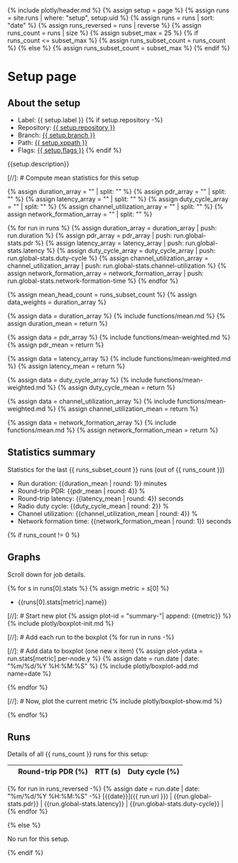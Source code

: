 {% include plotly/header.md %}
{% assign setup = page %}
{% assign runs = site.runs | where: "setup", setup.uid %}
{% assign runs = runs | sort: "date" %}
{% assign runs_reversed = runs | reverse %}
{% assign runs_count = runs | size %}
{% assign subset_max = 25 %}
{% if runs_count <= subset_max %}
{% assign runs_subset_count = runs_count %}
{% else %}
{% assign runs_subset_count = subset_max %}
{% endif %}

# Setup page

## About the setup

* Label: {{ setup.label }}
{% if setup.repository -%}
* Repository: [{{ setup.repository }}](https://github.com/{{setup.repository}})
* Branch: [{{ setup.branch }}](https://github.com/{{setup.repository}}/tree/{{setup.branch}})
* Path: [{{ setup.xppath }}](https://github.com/{{setup.repository}}/tree/{{setup.branch}}/{{setup.xppath}})
* Flags: [{{ setup.flags }}](https://github.com/{{setup.repository}}/tree/{{setup.branch}}/{{setup.xppath}}/Makefile)
{% endif %}

{{setup.description}}

[//]: # Compute mean statistics for this setup

{% assign duration_array = "" | split: "" %}
{% assign pdr_array = "" | split: "" %}
{% assign latency_array = "" | split: "" %}
{% assign duty_cycle_array = "" | split: "" %}
{% assign channel_utilization_array = "" | split: "" %}
{% assign network_formation_array = "" | split: "" %}

{% for run in runs %}
{% assign duration_array = duration_array | push: run.duration %}
{% assign pdr_array = pdr_array | push: run.global-stats.pdr %}
{% assign latency_array = latency_array | push: run.global-stats.latency %}
{% assign duty_cycle_array = duty_cycle_array | push: run.global-stats.duty-cycle %}
{% assign channel_utilization_array = channel_utilization_array | push: run.global-stats.channel-utilization %}
{% assign network_formation_array = network_formation_array | push: run.global-stats.network-formation-time %}
{% endfor %}

{% assign mean_head_count = runs_subset_count %}
{% assign data_weights = duration_array %}

{% assign data = duration_array %}
{% include functions/mean.md %}
{% assign duration_mean = return %}

{% assign data = pdr_array %}
{% include functions/mean-weighted.md %}
{% assign pdr_mean = return %}

{% assign data = latency_array %}
{% include functions/mean-weighted.md %}
{% assign latency_mean = return %}

{% assign data = duty_cycle_array %}
{% include functions/mean-weighted.md %}
{% assign duty_cycle_mean = return %}

{% assign data = channel_utilization_array %}
{% include functions/mean-weighted.md %}
{% assign channel_utilization_mean = return %}

{% assign data = network_formation_array %}
{% include functions/mean.md %}
{% assign network_formation_mean = return %}

## Statistics summary

Statistics for the last {{ runs_subset_count }} runs (out of {{ runs_count }})

* Run duration: {{duration_mean | round: 1}} minutes
* Round-trip PDR: {{pdr_mean | round: 4}} %
* Round-trip latency: {{latency_mean | round: 4}} seconds
* Radio duty cycle: {{duty_cycle_mean | round: 2}} %
* Channel utilization: {{channel_utilization_mean | round: 4}} %
* Network formation time: {{network_formation_mean | round: 1}} seconds

{% if runs_count != 0 %}

## Graphs

Scroll down for job details.

{% for s in runs[0].stats %}
{% assign metric = s[0] %}
* {{runs[0].stats[metric].name}}

[//]: # Start new plot
{% assign plot-id = "summary-"| append: {{metric}} %}
{% include plotly/boxplot-init.md %}

[//]: # Add each run to the boxplot
{% for run in runs -%}

[//]: # Add data to boxplot (one new x item)
{% assign plot-ydata = run.stats[metric].per-node.y %}
{% assign date = run.date | date: "%m/%d/%Y %H:%M:%S" %}
{% include plotly/boxplot-add.md name=date %}

{% endfor %}

[//]: # Now, plot the current metric
{% include plotly/boxplot-show.md %}

{% endfor %}

## Runs

Details of all {{ runs_count }} runs for this setup:

|  | Round-trip PDR (%) | RTT (s) | Duty cycle (%) |
| --- | ---: | ---: | ---:  |
{% for run in runs_reversed -%}
{% assign date = run.date | date: "%m/%d/%Y %H:%M:%S" -%}
[{{date}}]({{ run.url }}) | {{run.global-stats.pdr}} | {{run.global-stats.latency}} | {{run.global-stats.duty-cycle}} |
{% endfor %}

{% else %}

No run for this setup.

{% endif %}
